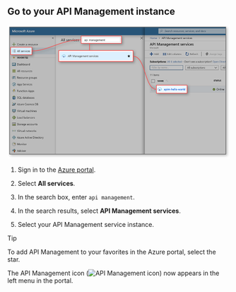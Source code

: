 ## Go to your API Management instance

![Navigate to API Management instance](./media/api-management-navigate-to-instance/00-FindResource-01.png)

1. Sign in to the [Azure portal](https://portal.azure.com). 

2. Select **All services**.  

3. In the search box, enter `api management`.

4. In the search results, select **API Management services**.

5. Select your API Management service instance.

> [!TIP]
> To add API Management to your favorites in the Azure portal, select the star.
>
> The API Management icon (![API Management icon](./media/api-management-navigate-to-instance/apim-icon.png)) now appears in the left menu in the portal.

